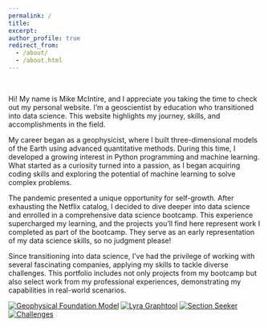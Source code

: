 ```yaml
---
permalink: /
title:
excerpt: 
author_profile: true
redirect_from: 
  - /about/
  - /about.html
---
```

<br />

Hi! My name is Mike McIntire, and I appreciate you taking the time to check out my personal website. I’m a geoscientist by education who transitioned into data science. This website highlights my journey, skills, and accomplishments in the field.

My career began as a geophysicist, where I built three-dimensional models of the Earth using advanced quantitative methods. During this time, I developed a growing interest in Python programming and machine learning. What started as a curiosity turned into a passion, as I began acquiring coding skills and exploring the potential of machine learning to solve complex problems.

The pandemic presented a unique opportunity for self-growth. After exhausting the Netflix catalog, I decided to dive deeper into data science and enrolled in a comprehensive data science bootcamp. This experience supercharged my learning, and the projects you’ll find here represent work I completed as part of the bootcamp. They serve as an early representation of my data science skills, so no judgment please!

Since transitioning into data science, I’ve had the privilege of working with several fascinating companies, applying my skills to tackle diverse challenges. This portfolio includes not only projects from my bootcamp but also select work from my professional experiences, demonstrating my capabilities in real-world scenarios.

[![Geophysical Foundation Model](https://github-readme-stats.vercel.app/api/pin/?username=thinkonward&repo=geophysical-foundation-model&show_owner=true&theme=midnight-purple)](https://github.com/thinkonward/geophysical-foundation-model)
[![Lyra Graphtool](https://github-readme-stats.vercel.app/api/pin/?username=thinkonward&repo=lyra_graphtool&show_owner=true&theme=midnight-purple)](https://github.com/thinkonward/lyra_graphtool)
[![Section Seeker](https://github-readme-stats.vercel.app/api/pin/?username=thinkonward&repo=section-seeker&show_owner=false&theme=midnight-purple)](https://github.com/thinkonward/section-seeker)
[![Challenges](https://github-readme-stats.vercel.app/api/pin/?username=thinkonward&repo=challenges&show_owner=false&theme=midnight-purple)](https://github.com/thinkonward/challenges)

